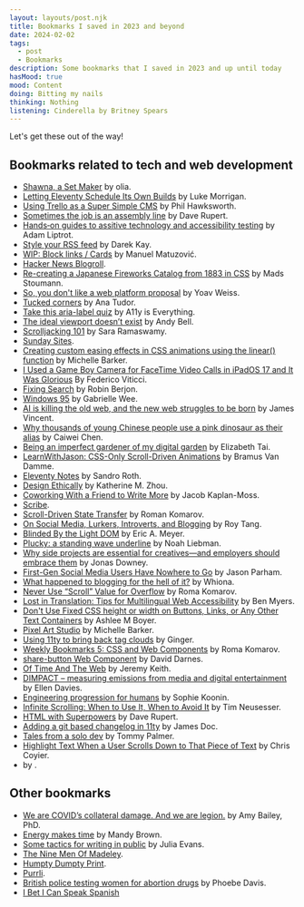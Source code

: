 ```yaml
---
layout: layouts/post.njk
title: Bookmarks I saved in 2023 and beyond
date: 2024-02-02
tags:
  - post
  - Bookmarks
description: Some bookmarks that I saved in 2023 and up until today
hasMood: true
mood: Content
doing: Bitting my nails
thinking: Nothing
listening: Cinderella by Britney Spears
---
```


Let's get these out of the way!

## Bookmarks related to tech and web development

* [Shawna, a Set Maker](https://blog.geocities.institute/archives/7047) by olia.
* [Letting Eleventy Schedule Its Own Builds](https://codefoodpixels.com/blog/2022/12/07/letting-eleventy-schedule-its-own-builds/) by Luke Morrigan.
* [Using Trello as a Super Simple CMS](https://css-tricks.com/using-trello-as-a-super-simple-cms/) by Phil Hawksworth.
* [Sometimes the job is an assembly line](https://daverupert.com/2023/05/assembly-line/) by Dave Rupert.
* [Hands‐on guides to assitive technology and accessibility testing](https://liptrot.org/guides/) by Adam Liptrot.
* [Style your RSS feed](https://darekkay.com/blog/rss-styling/) by Darek Kay.
* [WIP: Block links / Cards](https://codepen.io/matuzo/pen/ZEqbXOM) by Manuel Matuzović.
* [Hacker News Blogroll](https://dm.hn/).
* [Re-creating a Japanese Fireworks Catalog from 1883 in CSS](https://dev.to/madsstoumann/re-creating-a-japanese-fireworks-catalog-from-1883-in-css-83j) by Mads Stoumann.
* [So, you don't like a web platform proposal](https://blog.yoav.ws/posts/web_platform_change_you_do_not_like/) by Yoav Weiss.
* [Tucked corners](https://codepen.io/thebabydino/pen/GRwLOKp) by Ana Tudor.
* [Take this aria-label quiz](https://www.a11yiseverything.com/quizzes/aria-label/) by A11y is Everything.
* [The ideal viewport doesn’t exist](https://viewports.fyi/) by Andy Bell.
* [Scrolljacking 101](https://www.nngroup.com/articles/scrolljacking-101/) by Sara Ramaswamy.
* [Sunday Sites](https://sundaysites.cafe/).
* [Creating custom easing effects in CSS animations using the linear() function](https://developer.mozilla.org/en-US/blog/custom-easing-in-css-with-linear/) by Michelle Barker.
* [I Used a Game Boy Camera for FaceTime Video Calls in iPadOS 17 and It Was Glorious](https://www.macstories.net/stories/i-used-a-game-boy-camera-for-facetime-video-calls-in-ipados-17-and-it-was-glorious/) By Federico Viticci.
* [Fixing Search](https://berjon.com/fixing-search/) by Robin Berjon.
* [Windows 95](https://codepen.io/gabriellewee/pen/MWqRZzp) by Gabrielle Wee.
* [AI is killing the old web, and the new web struggles to be born](https://www.theverge.com/2023/6/26/23773914/ai-large-language-models-data-scraping-generation-remaking-web) by James Vincent.
* [Why thousands of young Chinese people use a pink dinosaur as their alias](https://restofworld.org/2023/social-media-privacy-momo-dinosaur/) by Caiwei Chen.
* [Being an imperfect gardener of my digital garden](https://elizabethtai.com/2023/07/06/being-an-imperfect-gardener-of-my-digital-garden/) by Elizabeth Tai.
* [LearnWithJason: CSS-Only Scroll-Driven Animations](https://www.bram.us/2023/10/09/learnwithjason-css-only-scroll-driven-animation/) by Bramus Van Damme.
* [Eleventy Notes](https://eleventy-notes.sandroroth.com/) by Sandro Roth.
* [Design Ethically](https://www.designethically.com/) by Katherine M. Zhou.
* [Coworking With a Friend to Write More](https://jacobian.org/2021/mar/9/coworking-to-write-more/) by Jacob Kaplan-Moss.
* [Scribe](https://www.appblit.com/scribe).
* [Scroll-Driven State Transfer](https://kizu.dev/scroll-driven-state-transfer/) by Roman Komarov.
* [On Social Media, Lurkers, Introverts, and Blogging](https://roytang.net/2023/10/social-media-lurkers-introverts-blogging/) by Roy Tang.
* [Blinded By the Light DOM](https://meyerweb.com/eric/thoughts/2023/11/01/blinded-by-the-light-dom/) by Eric A. Meyer.
* [Plucky: a standing wave underline](https://noahliebman.net/projects/plucky-underline/) by Noah Liebman.
* [Why side projects are essential for creatives—and employers should embrace them](https://jonas.do/writing/2023-10-05-side-projects/) by Jonas Downey.
* [First-Gen Social Media Users Have Nowhere to Go](https://www.wired.com/story/first-gen-social-media-users-have-nowhere-to-go/) by Jason Parham.
* [What happened to blogging for the hell of it?](https://whiona.weblog.lol/2023/10/what-happened-to-blogging-for-the-hell-of-it) by Whiona.
* [Never Use “Scroll” Value for Overflow](https://blog.kizu.dev/never-use-overflow-scroll/) by Roma Komarov.
* [Lost in Translation: Tips for Multilingual Web Accessibility](https://benmyers.dev/blog/multilingual-web-accessibility/) by Ben Myers.
* [Don't Use Fixed CSS height or width on Buttons, Links, or Any Other Text Containers](https://ashleemboyer.com/blog/don-t-use-fixed-css-height-or-width-on-text-containers) by Ashlee M Boyer.
* [Pixel Art Studio](https://codepen.io/michellebarker/pen/WNKbQOO) by Michelle Barker.
* [Using 11ty to bring back tag clouds](https://ginger.wtf/posts/building-a-tag-cloud-with-eleventy/) by Ginger.
* [Weekly Bookmarks 5: CSS and Web Components](https://blog.kizu.dev/weekly-bookmarks-005/) by Roma Komarov.
* [share-button Web Component](https://darn.es/share-button-web-component/) by  David Darnes.
* [Of Time And The Web](https://adactio.com/articles/20638) by Jeremy Keith.
* [DIMPACT – measuring emissions from media and digital entertainment](https://greentechsouthwest.org/insights/dimpact/) by Ellen Davies.
* [Engineering progression for humans](https://localghost.dev/blog/engineering-progression-for-humans/) by Sophie Koonin.
* [Infinite Scrolling: When to Use It, When to Avoid It](https://www.nngroup.com/articles/infinite-scrolling-tips/) by Tim Neusesser.
* [HTML with Superpowers](https://htmlwithsuperpowers.netlify.app/) by Dave Rupert.
* [Adding a git based changelog in 11ty](https://jamesdoc.com/blog/2023/git-changelog-in-11ty/) by James Doc.
* [Tales from a solo dev](https://www.tommyp.org/blog/tales-from-a-solo-dev) by Tommy Palmer.
* [Highlight Text When a User Scrolls Down to That Piece of Text](https://frontendmasters.com/blog/highlight-text-when-a-user-scrolls-down-to-that-piece-of-text/) by Chris Coyier.
* []() by .



## Other bookmarks
* [We are COVID’s collateral damage. And we are legion.](https://visiblemagazine.com/we-are-covids-collateral-damage/) by Amy Bailey, PhD.
* [Energy makes time](https://everythingchanges.us/blog/energy-makes-time/) by Mandy Brown.
* [Some tactics for writing in public](https://jvns.ca/blog/2023/08/07/tactics-for-writing-in-public/) by Julia Evans.
* [The Nine Men Of Madeley](https://nearlyknowledgeablehistory.blogspot.com/2021/05/the-nine-men-of-madeley.html).
* [Humpty Dumpty Print](https://www.etsy.com/uk/listing/642526182/humpty-dumpty-print).
* [Purrli](https://purrli.com/).
* [British police testing women for abortion drugs](https://www.tortoisemedia.com/2023/10/30/british-police-testing-women-for-abortion-drugs/) by Phoebe Davis.
* [I Bet I Can Speak Spanish](https://www.theonion.com/i-bet-i-can-speak-spanish-1819583640)

